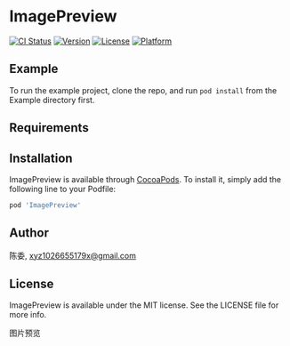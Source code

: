 # ImagePreview

[![CI Status](https://img.shields.io/travis/陈委/ImagePreview.svg?style=flat)](https://travis-ci.org/陈委/ImagePreview)
[![Version](https://img.shields.io/cocoapods/v/ImagePreview.svg?style=flat)](https://cocoapods.org/pods/ImagePreview)
[![License](https://img.shields.io/cocoapods/l/ImagePreview.svg?style=flat)](https://cocoapods.org/pods/ImagePreview)
[![Platform](https://img.shields.io/cocoapods/p/ImagePreview.svg?style=flat)](https://cocoapods.org/pods/ImagePreview)

## Example

To run the example project, clone the repo, and run `pod install` from the Example directory first.

## Requirements

## Installation

ImagePreview is available through [CocoaPods](https://cocoapods.org). To install
it, simply add the following line to your Podfile:

```ruby
pod 'ImagePreview'
```

## Author

陈委, xyz1026655179x@gmail.com

## License

ImagePreview is available under the MIT license. See the LICENSE file for more info.

图片预览

